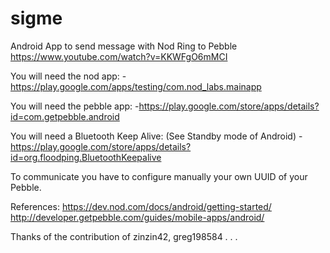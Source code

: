 # sigme
Android App to send message with Nod Ring to Pebble
https://www.youtube.com/watch?v=KKWFgO6mMCI

You will need the nod app:
-https://play.google.com/apps/testing/com.nod_labs.mainapp

You will need the pebble app:
-https://play.google.com/store/apps/details?id=com.getpebble.android

You will need a Bluetooth Keep Alive: (See Standby mode of Android)
-https://play.google.com/store/apps/details?id=org.floodping.BluetoothKeepalive

To communicate you have to configure manually your own UUID of your Pebble.

References:
https://dev.nod.com/docs/android/getting-started/
http://developer.getpebble.com/guides/mobile-apps/android/

Thanks of the contribution of zinzin42, greg198584 . . .
